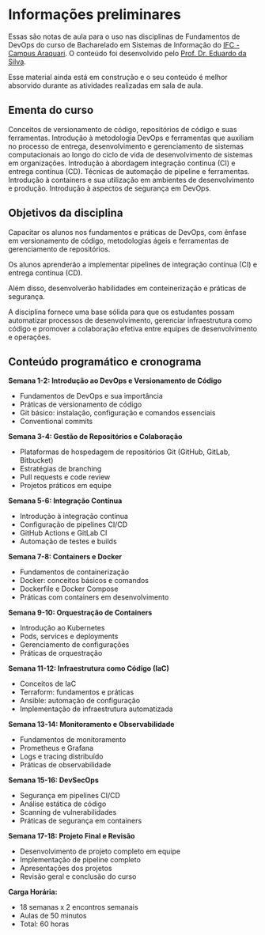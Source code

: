 # Informações preliminares

Essas são notas de aula para o uso nas disciplinas de Fundamentos de DevOps do curso de Bacharelado em Sistemas de Informação do [IFC - Campus Araquari](https://bsi.araquari.ifc.edu.br/ 'IFC'). O conteúdo foi desenvolvido pelo [Prof. Dr. Eduardo da Silva](https://github.com/eduardo-da-silva/ 'Repositório pessoal').

Esse material ainda está em construção e o seu conteúdo é melhor absorvido durante as atividades realizadas em sala de aula.

## Ementa do curso

Conceitos de versionamento de código, repositórios de código e suas ferramentas. Introdução à metodologia DevOps e ferramentas que auxiliam no processo de entrega, desenvolvimento e gerenciamento de sistemas computacionais ao longo do ciclo de vida de desenvolvimento de sistemas em organizações. Introdução à abordagem integração contínua (CI) e entrega contínua (CD). Técnicas de automação de pipeline e ferramentas. Introdução à containers e sua utilização em ambientes de desenvolvimento e produção. Introdução à aspectos de segurança em DevOps.

## Objetivos da disciplina

Capacitar os alunos nos fundamentos e práticas de DevOps, com ênfase em versionamento de código, metodologias ágeis e ferramentas de gerenciamento de repositórios.

Os alunos aprenderão a implementar pipelines de integração contínua (CI) e entrega contínua (CD).

Além disso, desenvolverão habilidades em conteinerização e práticas de segurança.

A disciplina fornece uma base sólida para que os estudantes possam automatizar processos de desenvolvimento, gerenciar infraestrutura como código e promover a colaboração efetiva entre equipes de desenvolvimento e operações.

## Conteúdo programático e cronograma

**Semana 1-2: Introdução ao DevOps e Versionamento de Código**

- Fundamentos de DevOps e sua importância
- Práticas de versionamento de código
- Git básico: instalação, configuração e comandos essenciais
- Conventional commits

**Semana 3-4: Gestão de Repositórios e Colaboração**

- Plataformas de hospedagem de repositórios Git (GitHub, GitLab, Bitbucket)
- Estratégias de branching
- Pull requests e code review
- Projetos práticos em equipe

**Semana 5-6: Integração Contínua**

- Introdução à integração contínua
- Configuração de pipelines CI/CD
- GitHub Actions e GitLab CI
- Automação de testes e builds

**Semana 7-8: Containers e Docker**

- Fundamentos de containerização
- Docker: conceitos básicos e comandos
- Dockerfile e Docker Compose
- Práticas com containers em desenvolvimento

**Semana 9-10: Orquestração de Containers**

- Introdução ao Kubernetes
- Pods, services e deployments
- Gerenciamento de configurações
- Práticas de orquestração

**Semana 11-12: Infraestrutura como Código (IaC)**

- Conceitos de IaC
- Terraform: fundamentos e práticas
- Ansible: automação de configuração
- Implementação de infraestrutura automatizada

**Semana 13-14: Monitoramento e Observabilidade**

- Fundamentos de monitoramento
- Prometheus e Grafana
- Logs e tracing distribuído
- Práticas de observabilidade

**Semana 15-16: DevSecOps**

- Segurança em pipelines CI/CD
- Análise estática de código
- Scanning de vulnerabilidades
- Práticas de segurança em containers

**Semana 17-18: Projeto Final e Revisão**

- Desenvolvimento de projeto completo em equipe
- Implementação de pipeline completo
- Apresentações dos projetos
- Revisão geral e conclusão do curso

**Carga Horária:**

- 18 semanas x 2 encontros semanais
- Aulas de 50 minutos
- Total: 60 horas
